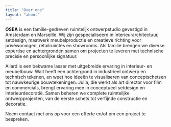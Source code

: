 ```yaml
---
title: "Over ons"
layout: "about"
---
```


**OSEA** is een familie-gedreven ruimtelijk ontwerpstudio gevestigd in Amsterdam en Marseille. Wij zijn gespecialiseerd in interieurarchitectuur, setdesign, maatwerk meubelproductie en creatieve richting voor privéwoningen, retailruimtes en showrooms. Als familie brengen we diverse expertise en achtergronden samen om projecten te leveren met technische precisie en persoonlijke signatuur.

Allard is een bekwame lasser met uitgebreide ervaring in interieur- en meubelbouw. Walt heeft een achtergrond in industrieel ontwerp en technisch tekenen, en weet hoe ideeën te visualiseren van conceptschetsen tot nauwkeurige bouwtekeningen. Julia, die werkt als art director voor film en commercials, brengt ervaring mee in conceptueel setdesign en interieurdecoratië. Samen beheren we complete ruimtelijke ontwerpprojecten, van de eerste schets tot verfijnde constructie en decoratie.

Neem contact met ons op voor een offerte en/of om een project te bespreken.